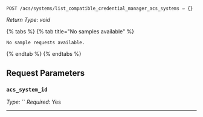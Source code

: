 # 

```
POST /acs/systems/list_compatible_credential_manager_acs_systems ⇒ {}
```



*Return Type: void*

{% tabs %}
  {% tab title="No samples available" %}
  ```
  No sample requests available.
  ```
  {% endtab %}
{% endtabs %}

## Request Parameters

### `acs_system_id`

*Type:* ``
*Required:* Yes



---

